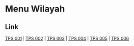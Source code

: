 # Menu Wilayah

## Link

[TPS 001](https://github.com/gigit-pemilu/pemilu-2024-17-bengkulu/tree/main/pileg-dpr/hitung-suara/sub/17-bengkulu/sub/05-seluma/sub/08-seluma-barat/sub/2008-purbosari/sub/001-tps)
 | 
[TPS 002](https://github.com/gigit-pemilu/pemilu-2024-17-bengkulu/tree/main/pileg-dpr/hitung-suara/sub/17-bengkulu/sub/05-seluma/sub/08-seluma-barat/sub/2008-purbosari/sub/002-tps)
 | 
[TPS 003](https://github.com/gigit-pemilu/pemilu-2024-17-bengkulu/tree/main/pileg-dpr/hitung-suara/sub/17-bengkulu/sub/05-seluma/sub/08-seluma-barat/sub/2008-purbosari/sub/003-tps)
 | 
[TPS 004](https://github.com/gigit-pemilu/pemilu-2024-17-bengkulu/tree/main/pileg-dpr/hitung-suara/sub/17-bengkulu/sub/05-seluma/sub/08-seluma-barat/sub/2008-purbosari/sub/004-tps)
 | 
[TPS 005](https://github.com/gigit-pemilu/pemilu-2024-17-bengkulu/tree/main/pileg-dpr/hitung-suara/sub/17-bengkulu/sub/05-seluma/sub/08-seluma-barat/sub/2008-purbosari/sub/005-tps)
 | 
[TPS 006](https://github.com/gigit-pemilu/pemilu-2024-17-bengkulu/tree/main/pileg-dpr/hitung-suara/sub/17-bengkulu/sub/05-seluma/sub/08-seluma-barat/sub/2008-purbosari/sub/006-tps)

